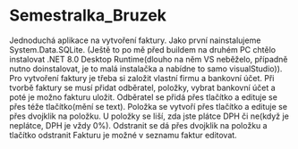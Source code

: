 # Semestralka_Bruzek
Jednoduchá aplikace na vytvoření faktury.
Jako první nainstalujeme System.Data.SQLite.
(Ještě to po mě před buildem na druhém PC chtělo instalovat .NET 8.0 Desktop Runtime(dlouho na něm VS neběželo, případně nutno doinstalovat, je to malá instalačka a nabídne to samo visualStudio)).
Pro vytvoření faktury je třeba si založit vlastní firmu a bankovní účet.
Při tvorbě faktury se musí přidat odběratel, položky, vybrat bankovní účet a poté je možno fakturu uložit.
Odběratel se přidá přes tlačítko a edituje se přes téže tlačítko(mění se text).
Položka se vytvoří přes tlačítko a edituje se přes dvojklik na položku. U položky se liší, zda jste plátce DPH či ne(když je neplátce, DPH je vždy 0%). Odstranit se dá přes dvojklik na položku a tlačítko odstranit
Fakturu je možné v seznamu faktur editovat.